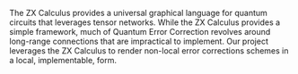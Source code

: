 The ZX Calculus provides a universal graphical language for quantum circuits that leverages tensor networks. While the ZX Calculus provides a simple framework, much of Quantum Error Correction revolves around long-range connections that are impractical to implement. Our project leverages the ZX Calculus to render non-local error corrections schemes in a local, implementable, form.